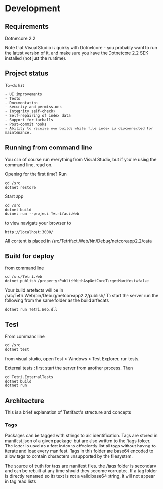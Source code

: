 # Development

## Requirements

Dotnetcore 2.2

Note that Visual Studio is quirky with Dotnetcore - you probably want to run the latest version of it, and make sure you have the Dotnetcore 2.2 SDK installed (not just the runtime).


## Project status

To-do list

    - UI improvements
    - Tests
    - Documentation 
    - Security and permissions
    - Integrity self-checks
    - Self-repairing of index data
    - Support for tarballs
    - Post-commit hooks
    - Ability to receive new builds while file index is disconnected for maintenance.


## Running from command line 

You can of course run everything from Visual Studio, but if you're using the command line, read on.

Opening for the first time? Run

    cd /src
    dotnet restore

Start app

    cd /src
    dotnet build
    dotnet run --project Tetrifact.Web

to view navigate your browser to

    http://localhost:3000/

All content is placed in /src/Tetrifact.Web/bin/Debug/netcoreapp2.2/data

## Build for deploy

from command line

    cd /src/Tetri.Web
    dotnet publish /property:PublishWithAspNetCoreTargetManifest=false

Your build artefacts will be in /src/Tetri.Web/bin/Debug/netcoreapp2.2/publish/
To start the server run the following from the same folder as the build arfecats

    dotnet run Tetri.Web.dll

## Test

From command line

    cd /src
    dotnet test

from visual studio, open Test > Windows > Test Explorer, run tests.

External tests : first start the server from another process. Then

    cd Tetri.ExternalTests
    dotnet build
    dotnet run

## Architecture

This is a brief explanation of Tetrifact's structure and concepts

### Tags

Packages can be tagged with strings to aid identification. Tags are stored in manifest.json of a given package, but are also written to the /tags folder. The latter is used as a fast index to effeciently list all tags without having to iterate and load every manifest. Tags in this folder are base64 encoded to allow tags to contain characters unsupported by the filesystem. 

The source of truth for tags are manifest files, the /tags folder is secondary and can be rebuilt at any time should they become corrupted. If a tag folder is directly renamed so its text is not a valid base64 string, it will not appear in tag read lists.